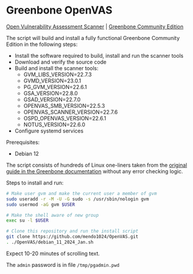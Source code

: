 # Greenbone OpenVAS
[Open Vulnerability Assessment Scanner](https://www.openvas.org/) | [Greenbone Community Edition](https://greenbone.github.io/docs/latest/index.html)

The script will build and install a fully functional Greenbone Community Edition in the following steps:
- Install the software required to build, install and run the scanner tools
- Download and verify the source code
- Build and install the scanner tools:
  - GVM_LIBS_VERSION=22.7.3
  - GVMD_VERSION=23.0.1
  - PG_GVM_VERSION=22.6.1
  - GSA_VERSION=22.8.0
  - GSAD_VERSION=22.7.0
  - OPENVAS_SMB_VERSION=22.5.3
  - OPENVAS_SCANNER_VERSION=22.7.6
  - OSPD_OPENVAS_VERSION=22.6.1
  - NOTUS_VERSION=22.6.0
- Configure systemd services

Prerequisites:
- Debian 12

The script consists of hundreds of Linux one-liners taken from the [original guide in the Greenbone documentation](https://greenbone.github.io/docs/latest/22.4/source-build/index.html) without any error checking logic.

Steps to install and run:
```bash
# Make user gvm and make the current user a member of gvm
sudo useradd -r -M -U -G sudo -s /usr/sbin/nologin gvm
sudo usermod -aG gvm $USER

# Make the shell aware of new group
exec su -l $USER

# Clone this repository and run the install script
git clone https://github.com/mendo1024/OpenVAS.git
. ./OpenVAS/debian_11_2024_Jan.sh
```
Expect 10-20 minutes of scrolling text.

The `admin` password is in file `/tmp/pgadmin.pwd`
